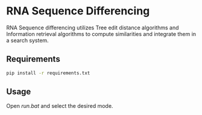 # RNA Sequence Differencing

RNA Sequence differencing utilizes Tree edit distance algorithms and Information retrieval algorithms to compute similarities
and integrate them in a search system.



## Requirements

```bash
pip install -r requirements.txt
```

## Usage

Open *run.bat* and select the desired mode.
